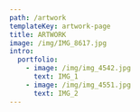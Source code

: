 ```yaml
---
path: /artwork
templateKey: artwork-page
title: ARTWORK
image: /img/IMG_8617.jpg
intro:
  portfolio:
    - image: /img/img_4542.jpg
      text: IMG_1
    - image: /img/img_4551.jpg
      text: IMG_2
---
```

